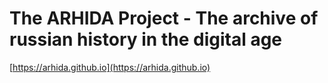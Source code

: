 # The ARHIDA Project - The archive of russian history in the digital age


[https://arhida.github.io](https://arhida.github.io)
